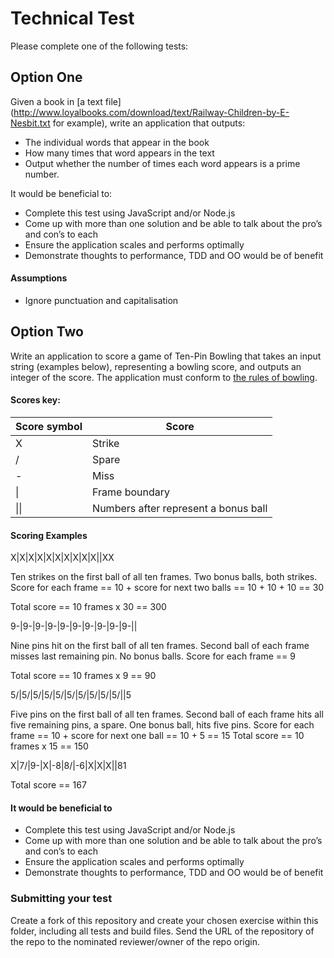 # Technical Test

Please complete one of the following tests:

## Option One

Given a book in [a text file](http://www.loyalbooks.com/download/text/Railway-Children-by-E-Nesbit.txt for example), write an application that outputs:
- The individual words that appear in the book
- How many times that word appears in the text
- Output whether the number of times each word appears is a prime number.

It would be beneficial to:
- Complete this test using JavaScript and/or Node.js
- Come up with more than one solution and be able to talk about the pro’s and con’s to each
- Ensure the application scales and performs optimally
- Demonstrate thoughts to performance, TDD and OO would be of benefit

#### Assumptions
- Ignore punctuation and capitalisation

## Option Two

Write an application to score a game of Ten-Pin Bowling that takes an input string (examples below), representing a bowling score, and outputs an integer of the score. The application must conform to [the rules of bowling](bowling-rules.md).

#### Scores key:

| Score symbol      | Score                                     |
| -------------     |-------------                              |
| X                 | Strike                                    |
| /                 | Spare                                     |
| \-                | Miss                                      |
| &#124;            | Frame boundary                            |
| &#124;&#124;      | Numbers after represent a bonus ball      |


#### Scoring Examples

X|X|X|X|X|X|X|X|X|X||XX

Ten strikes on the first ball of all ten frames.
Two bonus balls, both strikes.
Score for each frame == 10 + score for next two
balls == 10 + 10 + 10 == 30

Total score == 10 frames x 30 == 300


9-|9-|9-|9-|9-|9-|9-|9-|9-|9-||

Nine pins hit on the first ball of all ten frames.
Second ball of each frame misses last remaining pin.
No bonus balls.
Score for each frame == 9

Total score == 10 frames x 9 == 90

5/|5/|5/|5/|5/|5/|5/|5/|5/|5/||5

Five pins on the first ball of all ten frames.
Second ball of each frame hits all five remaining
pins, a spare.
One bonus ball, hits five pins.
Score for each frame == 10 + score for next one
ball == 10 + 5 == 15
Total score == 10 frames x 15 == 150


X|7/|9-|X|-8|8/|-6|X|X|X||81

Total score == 167


#### It would be beneficial to
- Complete this test using JavaScript and/or Node.js
- Come up with more than one solution and be able to talk about the pro’s and con’s to each
- Ensure the application scales and performs optimally
- Demonstrate thoughts to performance, TDD and OO would be of benefit

### Submitting your test
Create a fork of this repository and create your chosen exercise within this folder, including all tests and build files. Send the URL of the repository of the repo to the nominated reviewer/owner of the repo origin.
